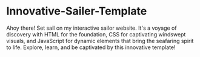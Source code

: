 # Innovative-Sailer-Template
 Ahoy there! Set sail on my interactive sailor website. It's a voyage of discovery with HTML for the foundation, CSS for captivating windswept visuals, and JavaScript for dynamic elements that bring the seafaring spirit to life.  Explore, learn, and be captivated by this innovative template!

